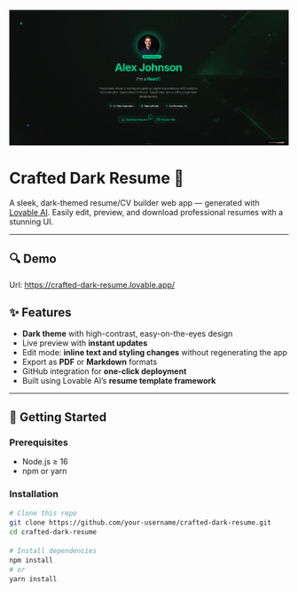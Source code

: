 ![Screenshot](https://github.com/Suresh-28/crafted-dark-resume/blob/main/Screenshot%202025-07-13%20140729.png)

# Crafted Dark Resume 📄

A sleek, dark-themed resume/CV builder web app — generated with [Lovable AI](https://lovable.dev). Easily edit, preview, and download professional resumes with a stunning UI.

---

## 🔍 Demo

Url: https://crafted-dark-resume.lovable.app/

## ✨ Features

- **Dark theme** with high-contrast, easy-on-the-eyes design
- Live preview with **instant updates**
- Edit mode: **inline text and styling changes** without regenerating the app
- Export as **PDF** or **Markdown** formats
- GitHub integration for **one-click deployment**
- Built using Lovable AI’s **resume template framework**

---

## 🚀 Getting Started

### Prerequisites

- Node.js ≥ 16
- npm or yarn

### Installation

```bash
# Clone this repo
git clone https://github.com/your-username/crafted-dark-resume.git
cd crafted-dark-resume

# Install dependencies
npm install
# or
yarn install
